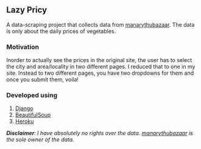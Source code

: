 ## Lazy Pricy

A data-scraping project that collects data from [manarythubazaar](https://manarythubazaar.com). The data is only about the daily prices of vegetables.

### Motivation

Inorder to actually see the prices in the original site, the user has to select the city and area/locality in two different pages. I reduced that to one in my site. Instead to two different pages, you have two dropdowns for them and once you submit them, voila!

### Developed using

1. [Django](https://www.djangoproject.com/)
2. [BeautifulSoup](https://www.crummy.com/software/BeautifulSoup/bs4/doc/)
3. [Heroku](https://www.heroku.com/)

***Disclaimer**: I have absolutely no rights over the data. [manarythubazaar](https://manarythubazaar.com) is the sole owner of the data.*
